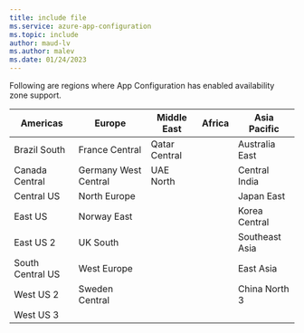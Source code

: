 ```yaml
---
title: include file
ms.service: azure-app-configuration
ms.topic: include
author: maud-lv
ms.author: malev
ms.date: 01/24/2023
---
```


Following are regions where App Configuration has enabled availability zone support.

| Americas         | Europe               | Middle East   | Africa | Asia Pacific   |
|------------------|----------------------|---------------|--------|----------------|
| Brazil South     | France Central       | Qatar Central |        | Australia East |
| Canada Central   | Germany West Central | UAE North     |        | Central India  |
| Central US       | North Europe         |               |        | Japan East     |
| East US          | Norway East          |               |        | Korea Central  |
| East US 2        | UK South             |               |        | Southeast Asia |
| South Central US | West Europe          |               |        | East Asia      |
| West US 2        | Sweden Central       |               |        | China North 3  |
| West US 3        |                      |               |        |                |
